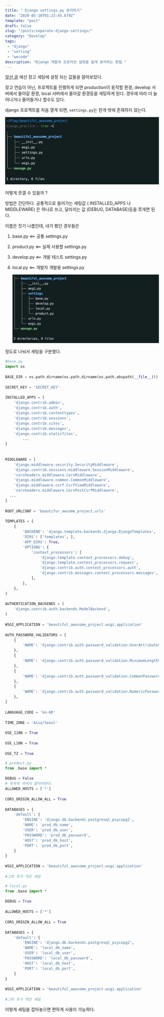 ```yaml
---
title: " Django settings.py 분리하기"
date: "2020-05-10T01:23:45.679Z"
template: "post"
draft: false
slug: "/posts/seperate-django-settings/"
category: "Develop"
tags:
 - "django"
 - "setting"
 - "wecode"
description: "Django 개발과 프로덕션 설정을 쉽게 분리하는 방법 "
---
```


[앞선 글](https://rumbarum.github.io/posts/understanding-django-settings/) 에선 장고 세팅에 설정 되는 값들을 알아보았다. 

장고 연습이 아닌, 프로젝트를 진행하게 되면 production이 동작할 환경, develop 서버에서 돌아갈 환경, local 서버에서 돌아갈 환경등을 세팅하게 된다. 경우에 따라 더 늘어나거나 줄어들거나 할수도 있다. 

django 프로젝트를 처음 열게 되면, `settings.py`는  한개 밖에 존재하지 않는다. 

![초기 생성한 프로젝트 이미지](/media/sc_1_80398.jpg)

어떻게 쪼갤 수 있을까 ? 

방법은 간단하다. 공통적으로 들어가는 세팅값 ( INSTALLED_APPS 나 MIDDLEWARE) 은 하나로 쓰고, 달라지는 값 (DEBUG, DATABASE)등을 쪼개면 된다. 

이름은 짓기 나름인데, 내가 봤던 경우들은

1. base.py <== 공통 settings.py

2. product.py <== 실제 사용할 settings.py

3. develop.py <== 개발 테스트 settings.py

4. local.py <== 개발자 개발용 settings.py

   ![분리된 세팅](/media/sc_2_80398.jpg)

정도로 나눠서 세팅을 구분했다. 

```python
#base.py 
import os

BASE_DIR = os.path.dirname(os.path.dirname(os.path.abspath(__file__)))

SECRET_KEY = 'SECRET_KEY'

INSTALLED_APPS = [
    'django.contrib.admin',
    'django.contrib.auth',
    'django.contrib.contenttypes',
    'django.contrib.sessions',
    'django.contrib.sites',
    'django.contrib.messages',
    'django.contrib.staticfiles',
		...
]


MIDDLEWARE = [
    'django.middleware.security.SecurityMiddleware',
    'django.contrib.sessions.middleware.SessionMiddleware',
    'corsheaders.middleware.CorsMiddleware',
    'django.middleware.common.CommonMiddleware',
    'django.middleware.csrf.CsrfViewMiddleware',
    'corsheaders.middleware.CorsPostCsrfMiddleware',
  ...
]

ROOT_URLCONF = 'beautifur_awsome_project.urls'

TEMPLATES = [
    {
        'BACKEND': 'django.template.backends.django.DjangoTemplates',
        'DIRS': ['templates', ],
        'APP_DIRS': True,
        'OPTIONS': {
            'context_processors': [
                'django.template.context_processors.debug',
                'django.template.context_processors.request',
                'django.contrib.auth.context_processors.auth',
                'django.contrib.messages.context_processors.messages',
            ],
        },
    },
]

AUTHENTICATION_BACKENDS = (
    'django.contrib.auth.backends.ModelBackend',
)

WSGI_APPLICATION = 'beautiful_awosome_project.wsgi.application'

AUTH_PASSWORD_VALIDATORS = [
    {
        'NAME': 'django.contrib.auth.password_validation.UserAttributeSimilarityValidator',
    },
    {
        'NAME': 'django.contrib.auth.password_validation.MinimumLengthValidator',
    },
    {
        'NAME': 'django.contrib.auth.password_validation.CommonPasswordValidator',
    },
    {
        'NAME': 'django.contrib.auth.password_validation.NumericPasswordValidator',
    },
]

LANGUAGE_CODE = 'ko-KR'

TIME_ZONE = 'Asia/Seoul'

USE_I18N = True

USE_L10N = True

USE_TZ = True
```

```python
# product.py
from .base import *

DEBUG = False 
# 꼭꼭꼭 까먹지 말아야한다. 
ALLOWED_HOSTS = ['*']

CORS_ORIGIN_ALLOW_ALL = True

DATABASES = {
    'default': {
        'ENGINE': 'django.db.backends.postgresql_psycopg2',
        'NAME': 'prod_db_name',
        'USER': 'prod_db_user',
        'PASSWORD': 'prod_db_password',
        'HOST': 'prod_db_host',
        'PORT': 'prod_db_port',
    }
}

WSGI_APPLICATION = 'beautiful_awosome_project.wsgi.application'

#그외 추가 적인 세팅
```

```python
# local.py 
from .base import *

DEBUG = True 
 
ALLOWED_HOSTS = ['*']

CORS_ORIGIN_ALLOW_ALL = True

DATABASES = {
    'default': {
        'ENGINE': 'django.db.backends.postgresql_psycopg2',
        'NAME': 'local_db_name',
        'USER': 'local_db_user',
        'PASSWORD': 'local_db_password',
        'HOST': 'local_db_host',
        'PORT': 'local_db_port',
    }
}

WSGI_APPLICATION = 'beautiful_awosome_project.wsgi.application'

#그외 추가 적인 세팅
```

이렇게 세팅을 잡아놓으면 편하게 사용이 가능하다. 





